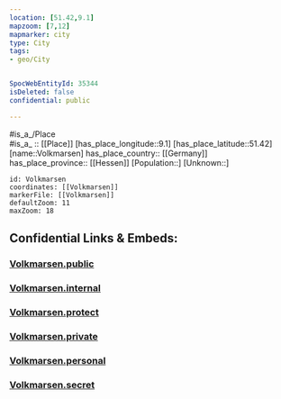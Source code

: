 ```yaml
---
location: [51.42,9.1] 
mapzoom: [7,12] 
mapmarker: city 
type: City
tags:
- geo/City


SpocWebEntityId: 35344
isDeleted: false
confidential: public

---
```

#is_a_/Place  
#is_a_ :: [[Place]] 
[has_place_longitude::9.1] 
[has_place_latitude::51.42] 
[name::Volkmarsen] 
has_place_country:: [[Germany]]  
has_place_province:: [[Hessen]] 
[Population::] 
[Unknown::] 


```leaflet
id: Volkmarsen
coordinates: [[Volkmarsen]] 
markerFile: [[Volkmarsen]] 
defaultZoom: 11 
maxZoom: 18
```


## Confidential Links & Embeds: 

### [Volkmarsen.public](/_public/\Earth\Continent\Europe\Europe~Central\Germany\Germany~West\Hessen\counties~Hessen\Waldeck-Frankenberg\cities~Waldeck-FrankenbgVolkmarsen.public.md) 

### [Volkmarsen.internal](/_internal/\Earth\Continent\Europe\Europe~Central\Germany\Germany~West\Hessen\counties~Hessen\Waldeck-Frankenberg\cities~Waldeck-FrankenbgVolkmarsen.internal.md) 

### [Volkmarsen.protect](/_protect/\Earth\Continent\Europe\Europe~Central\Germany\Germany~West\Hessen\counties~Hessen\Waldeck-Frankenberg\cities~Waldeck-FrankenbgVolkmarsen.protect.md) 

### [Volkmarsen.private](/_private/\Earth\Continent\Europe\Europe~Central\Germany\Germany~West\Hessen\counties~Hessen\Waldeck-Frankenberg\cities~Waldeck-FrankenbgVolkmarsen.private.md) 

### [Volkmarsen.personal](/_personal/\Earth\Continent\Europe\Europe~Central\Germany\Germany~West\Hessen\counties~Hessen\Waldeck-Frankenberg\cities~Waldeck-FrankenbgVolkmarsen.personal.md) 

### [Volkmarsen.secret](/_secret/\Earth\Continent\Europe\Europe~Central\Germany\Germany~West\Hessen\counties~Hessen\Waldeck-Frankenberg\cities~Waldeck-FrankenbgVolkmarsen.secret.md)

